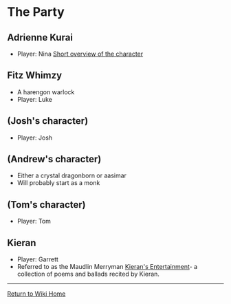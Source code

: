 # The Party
## Adrienne Kurai
- Player: Nina
[Short overview of the character](https://github.com/isaacLepley/Alimus-Public/blob/main/docs/assets/adrienne-kurai.pdf)
## Fitz Whimzy
- A harengon warlock
- Player: Luke

## (Josh's character)
- Player: Josh

## (Andrew's character)
- Either a crystal dragonborn or aasimar
- Will probably start as a monk

## (Tom's character)
- Player: Tom

## Kieran
- Player: Garrett
- Referred to as the Maudlin Merryman
[Kieran's Entertainment](https://docs.google.com/document/d/19y6Nfx5c5QuANthdIBfueoAqiWiRnO2BSKcZ5uLCPgA/edit?tab=t.0)- a collection of poems and ballads recited by Kieran.

***
[Return to Wiki Home](https://isaaclepley.github.io/Alimus-Public)
